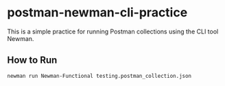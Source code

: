 # postman-newman-cli-practice
This is a simple practice for running Postman collections using the CLI tool Newman.

## How to Run

```bash
newman run Newman-Functional testing.postman_collection.json
